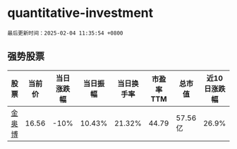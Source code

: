 # quantitative-investment

`最后更新时间：2025-02-04 11:35:54 +0800`

## 强势股票

|股票|当前价|当日涨跌幅|当日振幅|当日换手率|市盈率TTM|总市值|近10日涨跌幅|
|----|----|----|----|----|----|----|----|
|[金奥博](https://xueqiu.com/S/SZ002917)|16.56|-10%|10.43%|21.32%|44.79|57.56亿|26.9%|
